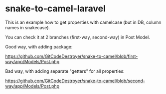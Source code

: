 # snake-to-camel-laravel
This is an example how to get properties with camelcase (but in DB, column names in snakecase).

You can check it at 2 branches (first-way, second-way) in Post Model.

Good way, with adding package:

https://github.com/GitCodeDestroyer/snake-to-camel/blob/first-way/app/Models/Post.php

Bad way, with adding separate "getters" for all properties:

https://github.com/GitCodeDestroyer/snake-to-camel/blob/second-way/app/Models/Post.php
